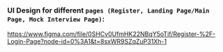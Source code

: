 ### UI Design for different `pages (Register, Landing Page/Main Page, Mock Interview Page)`: 
https://www.figma.com/file/0SHCv0UfmHK22NBqY5oTif/Register-%2F-Login-Page?node-id=0%3A1&t=8sxWR9SZqZuP31Xh-1